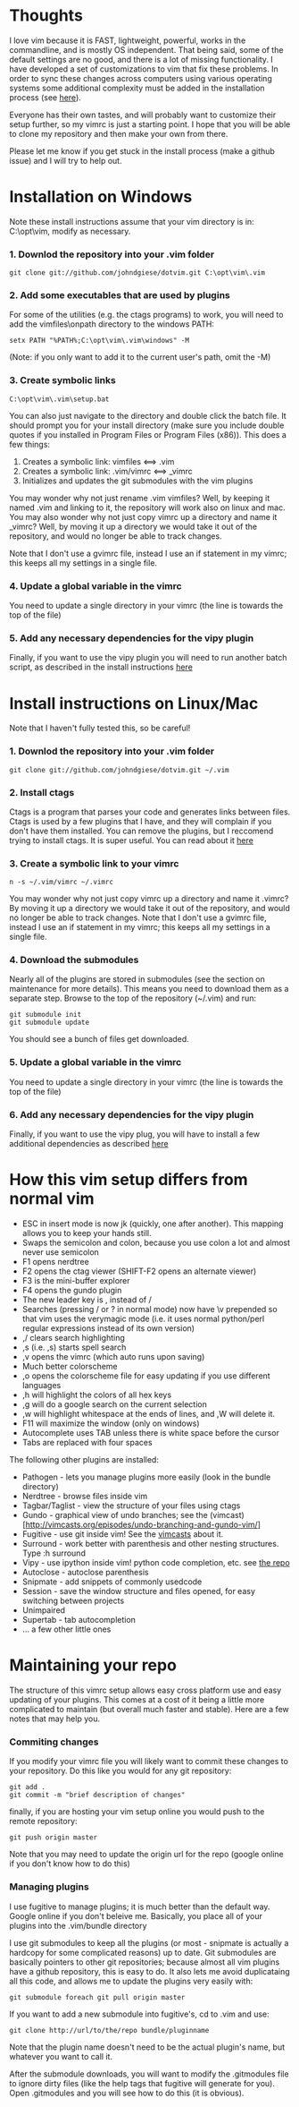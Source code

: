 # Thoughts
I love vim because it is FAST, lightweight, powerful, works in the commandline, and is mostly OS independent. That being said, some of the default settings are no good, and there is a lot of missing functionality.  I have developed a set of customizations to vim that fix these problems.  In order to sync these changes across computers using various operating systems some additional complexity must be added in the installation process (see [here](http://vimcasts.org/episodes/synchronizing-plugins-with-git-submodules-and-pathogen/)).

Everyone has their own tastes, and will probably want to customize their setup further, so my vimrc is just a starting point.  I hope that you will be able to clone my repository and then make your own from there.

Please let me know if you get stuck in the install process (make a github issue) and I will try to help out.

# Installation on Windows
Note these install instructions assume that your vim directory is in: C:\opt\vim, modify as necessary.

### 1. Downlod the repository into your .vim folder

	git clone git://github.com/johndgiese/dotvim.git C:\opt\vim\.vim

### 2. Add some executables that are used by plugins
For some of the utilities (e.g. the ctags programs) to work, you will need to add the vimfiles\onpath 
directory to the windows PATH:

	setx PATH "%PATH%;C:\opt\vim\.vim\windows" -M

(Note: if you only want to add it to the current user's path, omit the -M)

### 3. Create symbolic links

	C:\opt\vim\.vim\setup.bat
	
You can also just navigate to the directory and double click the batch file.  It should prompt you for your install directory (make sure you include double quotes if you installed in Program Files or Program Files (x86)).  This does a few things:

1. Creates a symbolic link: vimfiles <==> .vim
2. Creates a symbolic link: .vim/vimrc <==> _vimrc
3. Initializes and updates the git submodules with the vim plugins

You may wonder why not just rename .vim vimfiles?  Well, by keeping it named .vim and linking to it, the repository will work also on linux and mac.  You may also wonder why not just copy vimrc up a directory and name it _vimrc?  Well, by moving it up a directory we would take it out of the repository, and would no longer be able to track changes.

Note that I don't use a gvimrc file, instead I use an if statement in my vimrc; this keeps all my settings in a single file.

### 4. Update a global variable in the vimrc
You need to update a single directory in your vimrc (the line is towards the top of the file)

### 5. Add any necessary dependencies for the vipy plugin
Finally, if you want to use the vipy plugin you will need to run another batch script, as described in the install instructions [here](https://github.com/johndgiese/vipy)

# Install instructions on Linux/Mac
Note that I haven't fully tested this, so be careful!

### 1. Downlod the repository into your .vim folder

	git clone git://github.com/johndgiese/dotvim.git ~/.vim

### 2. Install ctags

Ctags is a program that parses your code and generates links between files.  Ctags is used by a few plugins that I have, and they will complain if you don't have them installed.  You can remove the plugins, but I reccomend trying to install ctags.  It is super useful.  You can read about it [here](http://ctags.sourceforge.net/)

### 3. Create a symbolic link to your vimrc

	n -s ~/.vim/vimrc ~/.vimrc
	
You may wonder why not just copy vimrc up a directory and name it .vimrc?  By moving it up a directory we would take it out of the repository, and would no longer be able to track changes.
Note that I don't use a gvimrc file, instead I use an if statement in my vimrc; this keeps all my settings in a single file.

### 4. Download the submodules

Nearly all of the plugins are stored in submodules (see the section on maintenance for more details).  This means you need to download them as a separate step.  Browse to the top of the repository (~/.vim) and run:

	git submodule init
	git submodule update
	
You should see a bunch of files get downloaded.

### 5. Update a global variable in the vimrc
You need to update a single directory in your vimrc (the line is towards the top of the file)

### 6. Add any necessary dependencies for the vipy plugin
Finally, if you want to use the vipy plug, you will have to install a few additional dependencies as described [here](https://github.com/johndgiese/vipy)

# How this vim setup differs from normal vim

* ESC in insert mode is now jk (quickly, one after another).  This mapping allows you to keep your hands still.
* Swaps the semicolon and colon, because you use colon a lot and almost never use semicolon
* F1 opens nerdtree
* F2 opens the ctag viewer (SHIFT-F2 opens an alternate viewer)
* F3 is the mini-buffer explorer
* F4 opens the gundo plugin
* The new leader key is , instead of /
* Searches (pressing / or ? in normal mode) now have \v prepended so that vim uses the verymagic mode (i.e. it uses normal python/perl regular expressions instead of its own version)
* ,/ clears search highlighting
* ,s (i.e. ,s) starts spell search
* ,v opens the vimrc (which auto runs upon saving)
* Much better colorscheme
* ,o opens the colorscheme file for easy updating if you use different languages
* ,h will highlight the colors of all hex keys
* ,g will do a google search on the current selection
* ,w will highlight whitespace at the ends of lines, and ,W will delete it.
* F11 will maximize the window (only on windows)
* Autocomplete uses TAB unless there is white space before the cursor
* Tabs are replaced with four spaces

The following other plugins are installed:
* Pathogen - lets you manage plugins more easily (look in the bundle directory)
* Nerdtree - browse files inside vim
* Tagbar/Taglist - view the structure of your files using ctags
* Gundo - graphical view of undo branches; see the (vimcast)[http://vimcasts.org/episodes/undo-branching-and-gundo-vim/]
* Fugitive - use git inside vim!  See the [vimcasts](http://vimcasts.org/episodes/archive) about it.
* Surround - work better with parenthesis and other nesting structures.  Type :h surround
* Vipy - use ipython inside vim!  python code completion, etc. see [the repo](https://github.com/johndgiese/vipy/blob/master/README.md)
* Autoclose - autoclose parenthesis
* Snipmate - add snippets of commonly usedcode
* Session - save the window structure and files opened, for easy switching between projects
* Unimpaired
* Supertab - tab autocompletion
* ... a few other little ones

# Maintaining your repo
The structure of this vimrc setup allows easy cross platform use and easy updating of your plugins.  This comes at a cost of it being a little more complicated to maintain (but overall much faster and stable).  Here are a few notes that may help you.

### Commiting changes
If you modify your vimrc file you will likely want to commit these changes to your repository.  Do this like you would for any git repository:

	git add .
	git commit -m "brief description of changes"

finally, if you are hosting your vim setup online you would push to the remote repository:

	git push origin master
	
Note that you may need to update the origin url for the repo (google online if you don't know how to do this)

### Managing plugins
I use fugitive to manage plugins; it is much better than the default way.  Google online if you don't beleive me.  Basically, you place all of your plugins into the .vim/bundle directory

I use git submodules to keep all the plugins (or most - snipmate is actually a hardcopy for some complicated reasons) up to date.  Git submodules are basically pointers to other git repositories; because almost all vim plugins have a github repository, this is easy to do.  It also lets me avoid duplicataing all this code, and allows me to update the plugins very easily with:

	git submodule foreach git pull origin master
	
If you want to add a new submodule into fugitive's, cd to .vim and use:
	
	git clone http://url/to/the/repo bundle/pluginname
	
Note that the plugin name doesn't need to be the actual plugin's name, but whatever you want to call it.

After the submodule downloads, you will want to modify the .gitmodules file to ignore dirty files (like the help tags that fugitive will generate for you).  Open .gitmodules and you will see how to do this (it is obvious).


